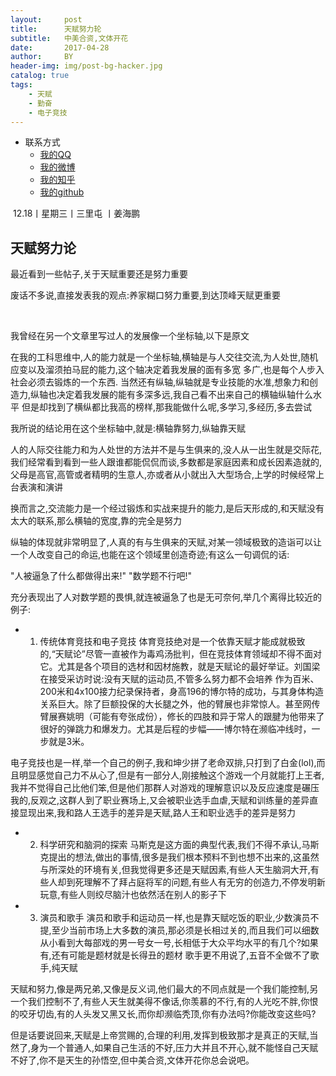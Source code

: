 ```yaml
---
layout:     post
title:      天赋努力轮
subtitle:   中美合资,文体开花
date:       2017-04-28
author:     BY
header-img: img/post-bg-hacker.jpg
catalog: true
tags:
    - 天赋
    - 勤奋
    - 电子竞技
---
```


* 联系方式
	* [我的QQ](http://wpa.qq.com/msgrd?v=1&uin=1033326818&site=qq&menu=yes)
    * [我的微博](https://weibo.com/u/5209344262)
	* [我的知乎](https://www.zhihu.com/people/jiang-hai-peng-93/activities)
	* [我的github](https://github.com/jiang1033326818)
	
	
​​
12.18丨星期三丨三里屯 丨姜海鹏
​


## 天赋努力论
 
 

最近看到一些帖子,关于天赋重要还是努力重要

废话不多说,直接发表我的观点:养家糊口努力重要,到达顶峰天赋更重要


​​

我曾经在另一个文章里写过人的发展像一个坐标轴,以下是原文


在我的工科思维中,人的能力就是一个坐标轴,横轴是与人交往交流,为人处世,随机应变以及溜须拍马屁的能力,这个轴决定着我发展的面有多宽 多广,也是每个人步入社会必须去锻炼的一个东西. 当然还有纵轴,纵轴就是专业技能的水准,想象力和创造力,纵轴也决定着我发展的能有多深多远,我自己看不出来自己的横轴纵轴什么水平 但是却找到了横纵都比我高的榜样,那我能做什么呢,多学习,多经历,多去尝试


我所说的结论用在这个坐标轴中,就是:横轴靠努力,纵轴靠天赋


人的人际交往能力和为人处世的方法并不是与生俱来的,没人从一出生就是交际花,我们经常看到看到一些人跟谁都能侃侃而谈,多数都是家庭因素和成长因素造就的,父母是高官,高管或者精明的生意人,亦或者从小就出入大型场合,上学的时候经常上台表演和演讲


换而言之,交流能力是一个经过锻炼和实战来提升的能力,是后天形成的,和天赋没有太大的联系,那么横轴的宽度,靠的完全是努力


纵轴的体现就非常明显了,人真的有与生俱来的天赋,对某一领域极致的造诣可以让一个人改变自己的命运,也能在这个领域里创造奇迹;有这么一句调侃的话:


"人被逼急了什么都做得出来!"    "数学题不行吧!"


充分表现出了人对数学题的畏惧,就连被逼急了也是无可奈何,举几个离得比较近的例子:


* 1.	传统体育竞技和电子竞技
体育竞技绝对是一个依靠天赋才能成就极致的,“天赋论”尽管一直被作为毒鸡汤批判，但在竞技体育领域却不得不面对它。尤其是各个项目的选材和因材施教，就是天赋论的最好举证。刘国梁在接受采访时说:没有天赋的运动员,不管多么努力都不会培养
作为百米、200米和4x100接力纪录保持者，身高196的博尔特的成功，与其身体构造关系巨大。除了巨额投保的大长腿之外，他的臂展也非常惊人。甚至网传臂展赛姚明（可能有夸张成份），修长的四肢和异于常人的跟腱为他带来了很好的弹跳力和爆发力。尤其是后程的步幅——博尔特在濒临冲线时，一步就是3米。

电子竞技也是一样,举一个自己的例子,我和坤少拼了老命双排,只打到了白金(lol),而且明显感觉自己力不从心了,但是有一部分人,刚接触这个游戏一个月就能打上王者,我并不觉得自己比他们笨,但是他们那群人对游戏的理解意识以及反应速度是碾压我的,反观之,这群人到了职业赛场上,又会被职业选手血虐,天赋和训练量的差异直接显现出来,我和路人王选手的差异是天赋,路人王和职业选手的差异是努力

* 2.	科学研究和脑洞的探索
马斯克是这方面的典型代表,我们不得不承认,马斯克提出的想法,做出的事情,很多是我们根本预料不到也想不出来的,这虽然与所深处的环境有关,但我觉得更多还是天赋因素,有些人天生脑洞大开,有些人却到死理解不了拜占庭将军的问题,有些人有无穷的创造力,不停发明新玩意,有些人则绞尽脑汁也依然活在别人的影子下

* 3.	演员和歌手
演员和歌手和运动员一样,也是靠天赋吃饭的职业,少数演员不提,至少当前市场上大多数的演员,那必须是长相过关的,而且我们可以细数从小看到大每部戏的男一号女一号,长相低于大众平均水平的有几个?如果有,还有可能是题材就是长得丑的题材
歌手更不用说了,五音不全做不了歌手,纯天赋




天赋和努力,像是两兄弟,又像是反义词,他们最大的不同点就是一个我们能控制,另一个我们控制不了,有些人天生就美得不像话,你羡慕的不行,有的人光吃不胖,你恨的咬牙切齿,有的人头发又黑又长,而你却濒临秃顶,你有办法吗?你能改变这些吗?

但是话要说回来,天赋是上帝赏赐的,合理的利用,发挥到极致那才是真正的天赋,当然了,身为一个普通人,如果自己生活的不好,压力大并且不开心,就不能怪自己天赋不好了,你不是天生的孙悟空,但中美合资,文体开花你总会说吧。














